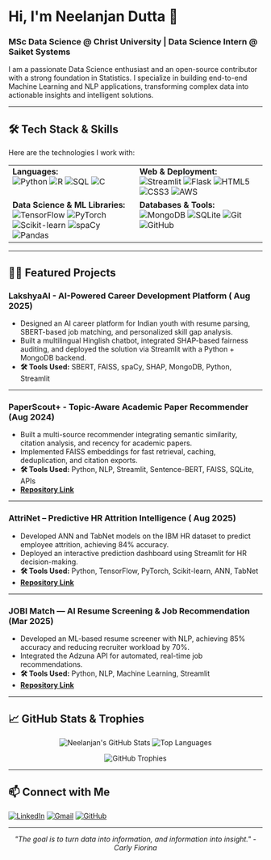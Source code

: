 # Hi, I'm Neelanjan Dutta 👋
### MSc Data Science @ Christ University | Data Science Intern @ Saiket Systems

I am a passionate Data Science enthusiast and an open-source contributor with a strong foundation in Statistics. I specialize in building end-to-end Machine Learning and NLP applications, transforming complex data into actionable insights and intelligent solutions.

---

## 🛠️ Tech Stack & Skills

Here are the technologies I work with:

<table>
  <tr>
    <td valign="top" width="50%">
      <strong>Languages:</strong><br>
      <img src="https://img.shields.io/badge/Python-3776AB?style=for-the-badge&logo=python&logoColor=white" alt="Python" />
      <img src="https://img.shields.io/badge/R-276DC3?style=for-the-badge&logo=r&logoColor=white" alt="R" />
      <img src="https://img.shields.io/badge/SQL-4479A1?style=for-the-badge&logo=postgresql&logoColor=white" alt="SQL" />
      <img src="https://img.shields.io/badge/C-A8B9CC?style=for-the-badge&logo=c&logoColor=white" alt="C" />
    </td>
    <td valign="top" width="50%">
      <strong>Web & Deployment:</strong><br>
      <img src="https://img.shields.io/badge/Streamlit-FF4B4B?style=for-the-badge&logo=streamlit&logoColor=white" alt="Streamlit" />
      <img src="https://img.shields.io/badge/Flask-000000?style=for-the-badge&logo=flask&logoColor=white" alt="Flask" />
      <img src="https://img.shields.io/badge/HTML5-E34F26?style=for-the-badge&logo=html5&logoColor=white" alt="HTML5" />
      <img src="https://img.shields.io/badge/CSS3-1572B6?style=for-the-badge&logo=css3&logoColor=white" alt="CSS3" />
      <img src="https://img.shields.io/badge/AWS-232F3E?style=for-the-badge&logo=amazon-aws&logoColor=white" alt="AWS" />
    </td>
  </tr>
  <tr>
    <td valign="top" width="50%">
      <strong>Data Science & ML Libraries:</strong><br>
      <img src="https://img.shields.io/badge/TensorFlow-FF6F00?style=for-the-badge&logo=tensorflow&logoColor=white" alt="TensorFlow" />
      <img src="https://img.shields.io/badge/PyTorch-EE4C2C?style=for-the-badge&logo=pytorch&logoColor=white" alt="PyTorch" />
      <img src="https://img.shields.io/badge/scikit--learn-F7931E?style=for-the-badge&logo=scikit-learn&logoColor=white" alt="Scikit-learn" />
      <img src="https://img.shields.io/badge/spaCy-09A3D5?style=for-the-badge&logo=spacy&logoColor=white" alt="spaCy" />
      <img src="https://img.shields.io/badge/pandas-150458?style=for-the-badge&logo=pandas&logoColor=white" alt="Pandas" />
    </td>
    <td valign="top" width="50%">
      <strong>Databases & Tools:</strong><br>
      <img src="https://img.shields.io/badge/MongoDB-47A248?style=for-the-badge&logo=mongodb&logoColor=white" alt="MongoDB" />
      <img src="https://img.shields.io/badge/SQLite-003B57?style=for-the-badge&logo=sqlite&logoColor=white" alt="SQLite" />
      <img src="https://img.shields.io/badge/Git-F05032?style=for-the-badge&logo=git&logoColor=white" alt="Git" />
      <img src="https://img.shields.io/badge/GitHub-181717?style=for-the-badge&logo=github&logoColor=white" alt="GitHub" />
    </td>
  </tr>
</table>

---

## 🧑‍💻 Featured Projects

### LakshyaAI - AI-Powered Career Development Platform ( Aug 2025)
- Designed an AI career platform for Indian youth with resume parsing, SBERT-based job matching, and personalized skill gap analysis.
- Built a multilingual Hinglish chatbot, integrated SHAP-based fairness auditing, and deployed the solution via Streamlit with a Python + MongoDB backend.
- **🛠️ Tools Used:** SBERT, FAISS, spaCy, SHAP, MongoDB, Python, Streamlit
- ---

### PaperScout+ - Topic-Aware Academic Paper Recommender (Aug 2024)
- Built a multi-source recommender integrating semantic similarity, citation analysis, and recency for academic papers.
- Implemented FAISS embeddings for fast retrieval, caching, deduplication, and citation exports.
- **🛠️ Tools Used:** Python, NLP, Streamlit, Sentence-BERT, FAISS, SQLite, APIs
- **[Repository Link](https://github.com/Neelanjan2448040/PaperScout-Topic-Aware-Academic-Paper-Recommender)**

---

### AttriNet – Predictive HR Attrition Intelligence ( Aug 2025)
- Developed ANN and TabNet models on the IBM HR dataset to predict employee attrition, achieving 84% accuracy.
- Deployed an interactive prediction dashboard using Streamlit for HR decision-making.
- **🛠️ Tools Used:** Python, TensorFlow, PyTorch, Scikit-learn, ANN, TabNet
- **[Repository Link](https://github.com/Neelanjan2448040/AttriNet-Predictive-HR-Attrition-Intelligence-)**

---

### JOBI Match — AI Resume Screening & Job Recommendation (Mar 2025)
- Developed an ML-based resume screener with NLP, achieving 85% accuracy and reducing recruiter workload by 70%.
- Integrated the Adzuna API for automated, real-time job recommendations.
- **🛠️ Tools Used:** Python, NLP, Machine Learning, Streamlit
- **[Repository Link](https://github.com/Neelanjan2448040/Automated-Resume-Screening-System-and-Job-recommdation-System)**

---

## 📈 GitHub Stats & Trophies

<p align="center">
  <img src="https://github-readme-stats.vercel.app/api?username=Neelanjan2448040&show_icons=true&theme=radical" alt="Neelanjan's GitHub Stats" />
  <img src="https://github-readme-stats.vercel.app/api/top-langs/?username=Neelanjan2448040&layout=compact&theme=radical" alt="Top Languages" />
</p>

<p align="center">
  <img src="https://github-profile-trophy.vercel.app/?username=Neelanjan2448040&theme=radical" alt="GitHub Trophies" />
</p>

---

## 📫 Connect with Me

<p align="left">
  <a href="https://linkedin.com/in/neelanjan40" target="_blank"><img src="https://img.shields.io/badge/LinkedIn-0A66C2?style=for-the-badge&logo=linkedin&logoColor=white" alt="LinkedIn"/></a>
  <a href="mailto:neelanjandutta122@gmail.com"><img src="https://img.shields.io/badge/Gmail-D14836?style=for-the-badge&logo=gmail&logoColor=white" alt="Gmail"/></a>
  <a href="https://github.com/Neelanjan2448040" target="_blank"><img src="https://img.shields.io/badge/GitHub-181717?style=for-the-badge&logo=github&logoColor=white" alt="GitHub"/></a>
</p>

---

<p align="center">
  <i>"The goal is to turn data into information, and information into insight." - Carly Fiorina</i>
</p>
